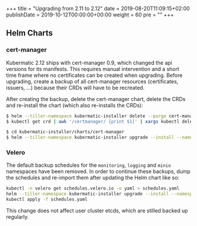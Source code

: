 +++
title = "Upgrading from 2.11 to 2.12"
date = 2019-08-20T11:09:15+02:00
publishDate = 2019-10-12T00:00:00+00:00
weight = 60
pre = "<b></b>"
+++

## Helm Charts

### cert-manager

Kubermatic 2.12 ships with cert-manager 0.9, which changed the api versions for its manifests. This requires
manual intervention and a short time frame where no certificates can be created when upgrading. Before upgrading,
create a backup of all cert-manager resources (certificates, issuers, ...) because their CRDs will have to be
recreated.

After creating the backup, delete the cert-manager chart, delete the CRDs and re-install the chart (which also
re-installs the CRDs):

```bash
$ helm --tiller-namespace kubermatic-installer delete --purge cert-manager
$ kubectl get crd | awk '/certmanager/ {print $1}' | xargs kubectl delete crd

$ cd kubermatic-installer/charts/cert-manager
$ helm --tiller-namespace kubermatic-installer upgrade --install --namespace cert-manager --values YOUR_VALUES_YAML_HERE cert-manager .
```

### Velero

The default backup schedules for the `monitoring`, `logging` and `minio` namespaces have been removed. In order
to continue these backups, dump the schedules and re-import them after updating the Helm chart like so:

```bash
kubectl -n velero get schedules.velero.io -o yaml > schedules.yaml
helm --tiller-namespace kubermatic-installer upgrade --install --namespace velero --values YOUR_VALUES_YAML_HERE velero config/backup/velero
kubectl apply -f schedules.yaml
```

This change does not affect user cluster etcds, which are stilled backed up regularly.
